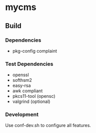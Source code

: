 # mycms

## Build

### Dependencies

* pkg-config complaint

### Test Dependencies

* openssl
* softhsm2
* easy-rsa
* awk compliant
* pkcs11-tool (opensc)
* valgrind (optional)

### Development

Use conf-dev.sh to configure all features.
